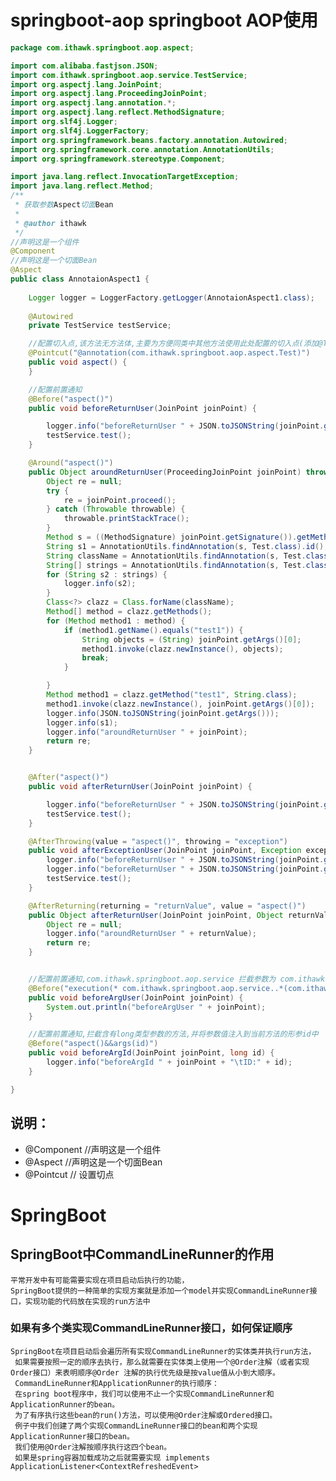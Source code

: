 # springboot-aop springboot AOP使用
```java
package com.ithawk.springboot.aop.aspect;

import com.alibaba.fastjson.JSON;
import com.ithawk.springboot.aop.service.TestService;
import org.aspectj.lang.JoinPoint;
import org.aspectj.lang.ProceedingJoinPoint;
import org.aspectj.lang.annotation.*;
import org.aspectj.lang.reflect.MethodSignature;
import org.slf4j.Logger;
import org.slf4j.LoggerFactory;
import org.springframework.beans.factory.annotation.Autowired;
import org.springframework.core.annotation.AnnotationUtils;
import org.springframework.stereotype.Component;

import java.lang.reflect.InvocationTargetException;
import java.lang.reflect.Method;
/**
 * 获取参数Aspect切面Bean
 *
 * @author ithawk
 */
//声明这是一个组件
@Component
//声明这是一个切面Bean
@Aspect
public class AnnotaionAspect1 {
    
    Logger logger = LoggerFactory.getLogger(AnnotaionAspect1.class);
    
    @Autowired
    private TestService testService;

    //配置切入点,该方法无方法体,主要为方便同类中其他方法使用此处配置的切入点(添加@Test)
    @Pointcut("@annotation(com.ithawk.springboot.aop.aspect.Test)")
    public void aspect() {
    }

    //配置前置通知
    @Before("aspect()")
    public void beforeReturnUser(JoinPoint joinPoint) {

        logger.info("beforeReturnUser " + JSON.toJSONString(joinPoint.getArgs()));
        testService.test();
    }

    @Around("aspect()")
    public Object aroundReturnUser(ProceedingJoinPoint joinPoint) throws ClassNotFoundException, NoSuchMethodException, InvocationTargetException, IllegalAccessException, InstantiationException {
        Object re = null;
        try {
            re = joinPoint.proceed();
        } catch (Throwable throwable) {
            throwable.printStackTrace();
        }
        Method s = ((MethodSignature) joinPoint.getSignature()).getMethod();
        String s1 = AnnotationUtils.findAnnotation(s, Test.class).id();
        String className = AnnotationUtils.findAnnotation(s, Test.class).className();
        String[] strings = AnnotationUtils.findAnnotation(s, Test.class).strings();
        for (String s2 : strings) {
            logger.info(s2);
        }
        Class<?> clazz = Class.forName(className);
        Method[] method = clazz.getMethods();
        for (Method method1 : method) {
            if (method1.getName().equals("test1")) {
                String objects = (String) joinPoint.getArgs()[0];
                method1.invoke(clazz.newInstance(), objects);
                break;
            }

        }
        Method method1 = clazz.getMethod("test1", String.class);
        method1.invoke(clazz.newInstance(), joinPoint.getArgs()[0]);
        logger.info(JSON.toJSONString(joinPoint.getArgs()));
        logger.info(s1);
        logger.info("aroundReturnUser " + joinPoint);
        return re;
    }


    @After("aspect()")
    public void afterReturnUser(JoinPoint joinPoint) {

        logger.info("beforeReturnUser " + JSON.toJSONString(joinPoint.getArgs()));
        testService.test();
    }

    @AfterThrowing(value = "aspect()", throwing = "exception")
    public void afterExceptionUser(JoinPoint joinPoint, Exception exception) {
        logger.info("beforeReturnUser " + JSON.toJSONString(joinPoint.getArgs()));
        logger.info("beforeReturnUser " + JSON.toJSONString(joinPoint.getArgs()));
        testService.test();
    }

    @AfterReturning(returning = "returnValue", value = "aspect()")
    public Object afterReturnUser(JoinPoint joinPoint, Object returnValue) throws ClassNotFoundException, NoSuchMethodException, InvocationTargetException, IllegalAccessException, InstantiationException {
        Object re = null;
        logger.info("aroundReturnUser " + returnValue);
        return re;
    }


    //配置前置通知,com.ithawk.springboot.aop.service 拦截参数为 com.ithawk.springboot.aop.model.Member的方法
    @Before("execution(* com.ithawk.springboot.aop.service..*(com.ithawk.springboot.aop.model.Member))")
    public void beforeArgUser(JoinPoint joinPoint) {
        System.out.println("beforeArgUser " + joinPoint);
    }

    //配置前置通知,拦截含有long类型参数的方法,并将参数值注入到当前方法的形参id中
    @Before("aspect()&&args(id)")
    public void beforeArgId(JoinPoint joinPoint, long id) {
        logger.info("beforeArgId " + joinPoint + "\tID:" + id);
    }

}
```
## 说明：
* @Component  //声明这是一个组件
* @Aspect //声明这是一个切面Bean
* @Pointcut  // 设置切点
# SpringBoot

## SpringBoot中CommandLineRunner的作用
    平常开发中有可能需要实现在项目启动后执行的功能，
    SpringBoot提供的一种简单的实现方案就是添加一个model并实现CommandLineRunner接口，实现功能的代码放在实现的run方法中
### 如果有多个类实现CommandLineRunner接口，如何保证顺序
    SpringBoot在项目启动后会遍历所有实现CommandLineRunner的实体类并执行run方法，
     如果需要按照一定的顺序去执行，那么就需要在实体类上使用一个@Order注解（或者实现Order接口）来表明顺序@Order 注解的执行优先级是按value值从小到大顺序。
     CommandLineRunner和ApplicationRunner的执行顺序：
     在spring boot程序中，我们可以使用不止一个实现CommandLineRunner和ApplicationRunner的bean。
     为了有序执行这些bean的run()方法，可以使用@Order注解或Ordered接口。
     例子中我们创建了两个实现CommandLineRunner接口的bean和两个实现ApplicationRunner接口的bean。
     我们使用@Order注解按顺序执行这四个bean。
     如果是spring容器加载成功之后就需要实现 implements   ApplicationListener<ContextRefreshedEvent>
